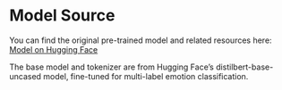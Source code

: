 # Model Source
You can find the original pre-trained model and related resources here:
[Model on Hugging Face](https://huggingface.co/spaces/Wandile-lab/MindMateAI)

The base model and tokenizer are from Hugging Face’s distilbert-base-uncased model, fine-tuned for multi-label emotion classification.



